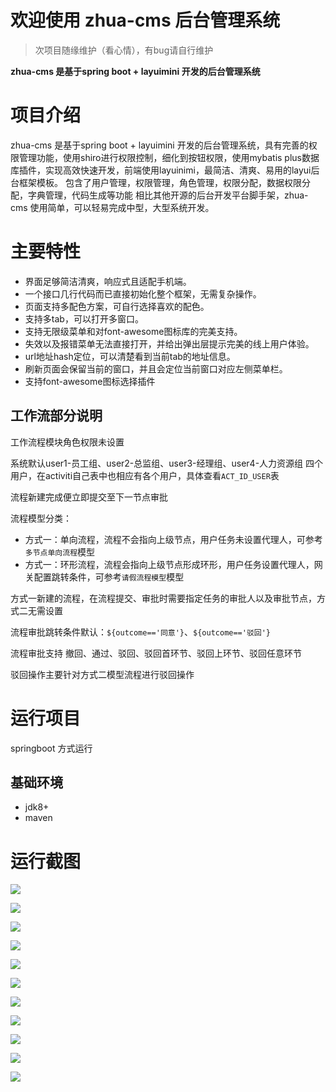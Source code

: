 # 欢迎使用 zhua-cms 后台管理系统

> 次项目随缘维护（看心情），有bug请自行维护

**zhua-cms 是基于spring boot + layuimini 开发的后台管理系统**

# 项目介绍

zhua-cms 是基于spring boot + layuimini 开发的后台管理系统，具有完善的权限管理功能，使用shiro进行权限控制，细化到按钮权限，使用mybatis plus数据库插件，实现高效快速开发，前端使用layuinimi，最简洁、清爽、易用的layui后台框架模板。
包含了用户管理，权限管理，角色管理，权限分配，数据权限分配，字典管理，代码生成等功能 相比其他开源的后台开发平台脚手架，zhua-cms 使用简单，可以轻易完成中型，大型系统开发。

# 主要特性

- 界面足够简洁清爽，响应式且适配手机端。
- 一个接口几行代码而已直接初始化整个框架，无需复杂操作。
- 页面支持多配色方案，可自行选择喜欢的配色。
- 支持多tab，可以打开多窗口。
- 支持无限级菜单和对font-awesome图标库的完美支持。
- 失效以及报错菜单无法直接打开，并给出弹出层提示完美的线上用户体验。
- url地址hash定位，可以清楚看到当前tab的地址信息。
- 刷新页面会保留当前的窗口，并且会定位当前窗口对应左侧菜单栏。
- 支持font-awesome图标选择插件

## 工作流部分说明

工作流程模块角色权限未设置

系统默认user1-员工组、user2-总监组、user3-经理组、user4-人力资源组 四个用户，在activiti自己表中也相应有各个用户，具体查看`ACT_ID_USER`表

流程新建完成便立即提交至下一节点审批

流程模型分类：
- 方式一：单向流程，流程不会指向上级节点，用户任务未设置代理人，可参考`多节点单向流程`模型
- 方式一：环形流程，流程会指向上级节点形成环形，用户任务设置代理人，网关配置跳转条件，可参考`请假流程模型`模型

方式一新建的流程，在流程提交、审批时需要指定任务的审批人以及审批节点，方式二无需设置

流程审批跳转条件默认：`${outcome=='同意'}`、`${outcome=='驳回'}`

流程审批支持 撤回、通过、驳回、驳回首环节、驳回上环节、驳回任意环节

驳回操作主要针对方式二模型流程进行驳回操作

# 运行项目

springboot 方式运行

## 基础环境
- jdk8+
- maven

# 运行截图

![](./doc/img/1.png)

![](./doc/img/2.png)

![](./doc/img/3.png)

![](./doc/img/4.png)

![](./doc/img/5.png)

![](./doc/img/6.png)

![](./doc/img/activiti_1.png)

![](./doc/img/activiti_2.png)

![](./doc/img/activiti_3.png)

![](./doc/img/activiti_4.png)

![](./doc/img/activiti_5.png)